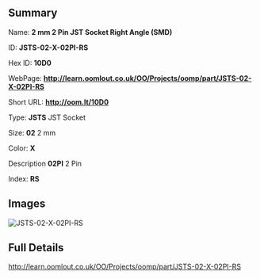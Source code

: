 

## Summary
 
Name: __2 mm 2 Pin JST Socket Right Angle (SMD)__

ID: __JSTS-02-X-02PI-RS__

Hex ID: __10D0__

WebPage: __http://learn.oomlout.co.uk/OO/Projects/oomp/part/JSTS-02-X-02PI-RS__

Short URL: __http://oom.lt/10D0__


Type: __JSTS__ JST Socket 

Size: __02__ 2 mm 

Color: __X__  

Description __02PI__ 2 Pin 

Index: __RS__


## Images
![JSTS-02-X-02PI-RS](http://oomlout.com/oomp-gen/parts/JSTS-02-X-02PI-RS/JSTS-02-X-02PI-RS_420.jpg)



## Full Details

 http://learn.oomlout.co.uk/OO/Projects/oomp/part/JSTS-02-X-02PI-RS














